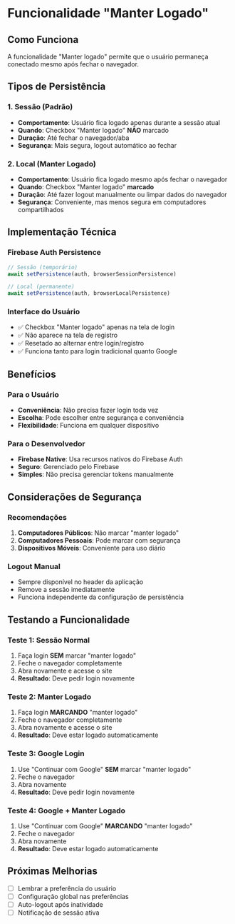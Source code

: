 # Funcionalidade "Manter Logado"

## Como Funciona

A funcionalidade "Manter logado" permite que o usuário permaneça conectado mesmo após fechar o navegador.

## Tipos de Persistência

### 1. **Sessão (Padrão)**
- **Comportamento**: Usuário fica logado apenas durante a sessão atual
- **Quando**: Checkbox "Manter logado" **NÃO** marcado
- **Duração**: Até fechar o navegador/aba
- **Segurança**: Mais segura, logout automático ao fechar

### 2. **Local (Manter Logado)**
- **Comportamento**: Usuário fica logado mesmo após fechar o navegador
- **Quando**: Checkbox "Manter logado" **marcado**
- **Duração**: Até fazer logout manualmente ou limpar dados do navegador
- **Segurança**: Conveniente, mas menos segura em computadores compartilhados

## Implementação Técnica

### Firebase Auth Persistence
```typescript
// Sessão (temporário)
await setPersistence(auth, browserSessionPersistence)

// Local (permanente)
await setPersistence(auth, browserLocalPersistence)
```

### Interface do Usuário
- ✅ Checkbox "Manter logado" apenas na tela de login
- ✅ Não aparece na tela de registro
- ✅ Resetado ao alternar entre login/registro
- ✅ Funciona tanto para login tradicional quanto Google

## Benefícios

### Para o Usuário
- **Conveniência**: Não precisa fazer login toda vez
- **Escolha**: Pode escolher entre segurança e conveniência
- **Flexibilidade**: Funciona em qualquer dispositivo

### Para o Desenvolvedor
- **Firebase Native**: Usa recursos nativos do Firebase Auth
- **Seguro**: Gerenciado pelo Firebase
- **Simples**: Não precisa gerenciar tokens manualmente

## Considerações de Segurança

### Recomendações
1. **Computadores Públicos**: Não marcar "manter logado"
2. **Computadores Pessoais**: Pode marcar com segurança
3. **Dispositivos Móveis**: Conveniente para uso diário

### Logout Manual
- Sempre disponível no header da aplicação
- Remove a sessão imediatamente
- Funciona independente da configuração de persistência

## Testando a Funcionalidade

### Teste 1: Sessão Normal
1. Faça login **SEM** marcar "manter logado"
2. Feche o navegador completamente
3. Abra novamente e acesse o site
4. **Resultado**: Deve pedir login novamente

### Teste 2: Manter Logado
1. Faça login **MARCANDO** "manter logado"
2. Feche o navegador completamente
3. Abra novamente e acesse o site
4. **Resultado**: Deve estar logado automaticamente

### Teste 3: Google Login
1. Use "Continuar com Google" **SEM** marcar "manter logado"
2. Feche o navegador
3. Abra novamente
4. **Resultado**: Deve pedir login novamente

### Teste 4: Google + Manter Logado
1. Use "Continuar com Google" **MARCANDO** "manter logado"
2. Feche o navegador
3. Abra novamente
4. **Resultado**: Deve estar logado automaticamente

## Próximas Melhorias

- [ ] Lembrar a preferência do usuário
- [ ] Configuração global nas preferências
- [ ] Auto-logout após inatividade
- [ ] Notificação de sessão ativa 